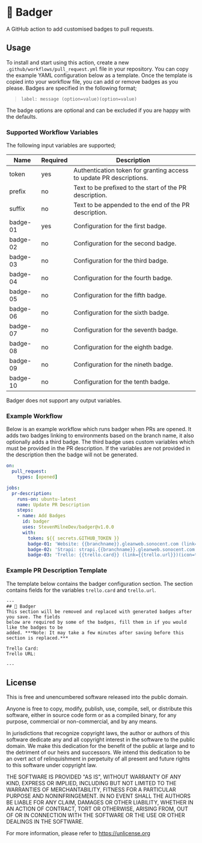 # 🦡 Badger
A GitHub action to add customised badges to pull requests.

## Usage
To install and start using this action, create a new `.github/workflows/pull_request.yml` file in your repository. You can copy the example YAML configuration below as a template. Once the template is copied into your workflow file, you can add or remove badges as you please. Badges are specified in the following format;

> `label: message (option=value)(option=value)`

The badge options are optional and can be excluded if you are happy with the defaults.

### Supported Workflow Variables
The following input variables are supported;

| Name     | Required | Description                                                         |
|----------|----------|---------------------------------------------------------------------|
| token    | yes      | Authentication token for granting access to update PR descriptions. |
| prefix   | no       | Text to be prefixed to the start of the PR description.             |
| suffix   | no       | Text to be appended to the end of the PR description.               |
| badge-01 | yes      | Configuration for the first badge.                                  |
| badge-02 | no       | Configuration for the second badge.                                 |
| badge-03 | no       | Configuration for the third badge.                                  |
| badge-04 | no       | Configuration for the fourth badge.                                 |
| badge-05 | no       | Configuration for the fifth badge.                                  |
| badge-06 | no       | Configuration for the sixth badge.                                  |
| badge-07 | no       | Configuration for the seventh badge.                                |
| badge-08 | no       | Configuration for the eighth badge.                                 |
| badge-09 | no       | Configuration for the nineth badge.                                 |
| badge-10 | no       | Configuration for the tenth badge.                                  |

Badger does not support any output variables.

### Example Workflow
Below is an example workflow which runs badger when PRs are opened. It adds two badges linking to environments based on the branch name, it also optionally adds a third badge. The third badge uses custom variables which must be provided in the PR description. If the variables are not provided in the description then the badge will not be generated.

```yml
on: 
  pull_request:
    types: [opened]

jobs:
  pr-description:
    runs-on: ubuntu-latest
    name: Update PR Description
    steps:
    - name: Add Badges
      id: badger
      uses: StevenMilneDev/badger@v1.0.0
      with:
        token: ${{ secrets.GITHUB_TOKEN }}
        badge-01: 'Website: {{branchname}}.gleanweb.sonocent.com (link=https://{{branchname}}.gleanweb.sonocent.com)(icon=google_chrome)'
        badge-02: 'Strapi: strapi.{{branchname}}.gleanweb.sonocent.com (link=https://strapi.{{branchname}}.gleanweb.sonocent.com)(icon=strapi)'
        badge-03: 'Trello: {{trello.card}} (link={{trello.url}})(icon=trello)'
```

### Example PR Description Template
The template below contains the badger configuration section. The section contains fields for the variables `trello.card` and `trello.url`.

```
---
## 🦡 Badger
This section will be removed and replaced with generated badges after you save. The fields
below are required by some of the badges, fill them in if you would like the badges to be
added. ***Note: It may take a few minutes after saving before this section is replaced.***

Trello Card: 
Trello URL: 

---
```

## License
This is free and unencumbered software released into the public domain.

Anyone is free to copy, modify, publish, use, compile, sell, or distribute this software, either in source code form or as a compiled binary, for any purpose, commercial or non-commercial, and by any means.

In jurisdictions that recognize copyright laws, the author or authors of this software dedicate any and all copyright interest in the software to the public domain. We make this dedication for the benefit of the public at large and to the detriment of our heirs and successors. We intend this dedication to be an overt act of relinquishment in perpetuity of all present and future rights to this software under copyright law.

THE SOFTWARE IS PROVIDED "AS IS", WITHOUT WARRANTY OF ANY KIND, EXPRESS OR IMPLIED, INCLUDING BUT NOT LIMITED TO THE WARRANTIES OF MERCHANTABILITY, FITNESS FOR A PARTICULAR PURPOSE AND NONINFRINGEMENT. IN NO EVENT SHALL THE AUTHORS BE LIABLE FOR ANY CLAIM, DAMAGES OR OTHER LIABILITY, WHETHER IN AN ACTION OF CONTRACT, TORT OR OTHERWISE, ARISING FROM, OUT OF OR IN CONNECTION WITH THE SOFTWARE OR THE USE OR OTHER DEALINGS IN THE SOFTWARE.

For more information, please refer to <https://unlicense.org>